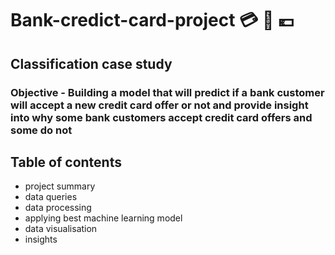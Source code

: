 # Bank-credict-card-project :credit_card: :bank: :euro:
## Classification case study
### Objective - Building a model that will predict if a bank customer will accept a new credit card offer or not and provide insight into why some bank customers accept credit card offers and some do not

## Table of contents
- project summary
- data queries
- data processing
- applying best machine learning model
- data visualisation
- insights

